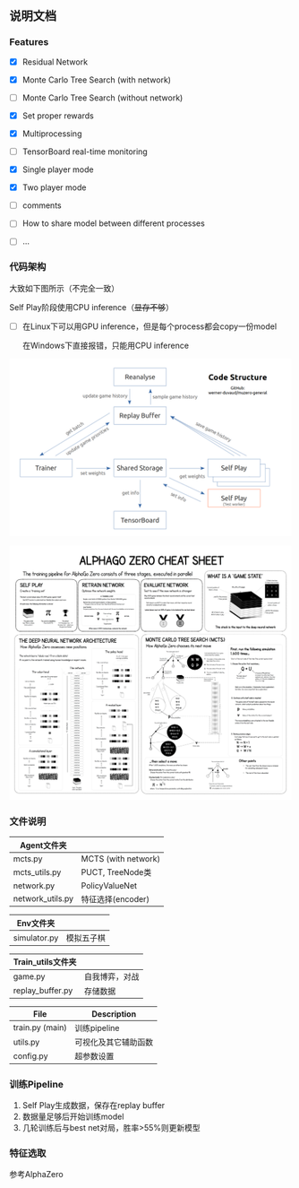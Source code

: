 ## 说明文档

### Features

- [x] Residual Network
- [x] Monte Carlo Tree Search (with network)
- [ ] Monte Carlo Tree Search (without network)
- [x] Set proper rewards
- [x] Multiprocessing
- [ ] TensorBoard real-time monitoring
- [x] Single player mode
- [x] Two player mode
- [ ] comments
- [ ] How to share model between different processes
- [ ] ...



### 代码架构

大致如下图所示（不完全一致）

Self Play阶段使用CPU inference（~~显存不够~~）

- [ ] 在Linux下可以用GPU inference，但是每个process都会copy一份model

  在Windows下直接报错，只能用CPU inference

![](assets/code-structure.png)

![](assets/alpha_go_zero_cheat_sheet.png)



### 文件说明

| Agent文件夹      |                     |
| ---------------- | ------------------- |
| mcts.py          | MCTS (with network) |
| mcts_utils.py    | PUCT, TreeNode类    |
| network.py       | PolicyValueNet      |
| network_utils.py | 特征选择(encoder)   |

| Env文件夹    |            |
| ------------ | ---------- |
| simulator.py | 模拟五子棋 |

| Train_utils文件夹 |                |
| ----------------- | -------------- |
| game.py           | 自我博弈，对战 |
| replay_buffer.py  | 存储数据       |

| File            | Description          |
| --------------- | -------------------- |
| train.py (main) | 训练pipeline         |
| utils.py        | 可视化及其它辅助函数 |
| config.py       | 超参数设置           |



### 训练Pipeline

1. Self Play生成数据，保存在replay buffer
2. 数据量足够后开始训练model
3. 几轮训练后与best net对局，胜率>55%则更新模型



### 特征选取

参考AlphaZero

